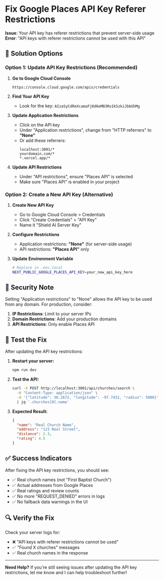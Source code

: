 # Fix Google Places API Key Referer Restrictions

**Issue**: Your API key has referer restrictions that prevent server-side usage  
**Error**: "API keys with referer restrictions cannot be used with this API"

## 🔧 **Solution Options**

### **Option 1: Update API Key Restrictions (Recommended)**

1. **Go to Google Cloud Console**
   ```
   https://console.cloud.google.com/apis/credentials
   ```

2. **Find Your API Key**
   - Look for the key: `AIzaSyCdReXcamaFj0d6eM03Ro1kSzkiJbbGhMg`

3. **Update Application Restrictions**
   - Click on the API key
   - Under "Application restrictions", change from "HTTP referrers" to **"None"**
   - Or add these referrers:
     ```
     localhost:3001/*
     yourdomain.com/*
     *.vercel.app/*
     ```

4. **Update API Restrictions**
   - Under "API restrictions", ensure "Places API" is selected
   - Make sure "Places API" is enabled in your project

### **Option 2: Create a New API Key (Alternative)**

1. **Create New API Key**
   - Go to Google Cloud Console > Credentials
   - Click "Create Credentials" > "API Key"
   - Name it "Shield AI Server Key"

2. **Configure Restrictions**
   - Application restrictions: **"None"** (for server-side usage)
   - API restrictions: **"Places API"** only

3. **Update Environment Variable**
   ```bash
   # Replace in .env.local
   NEXT_PUBLIC_GOOGLE_PLACES_API_KEY=your_new_api_key_here
   ```

## 🚨 **Security Note**

Setting "Application restrictions" to "None" allows the API key to be used from any domain. For production, consider:

1. **IP Restrictions**: Limit to your server IPs
2. **Domain Restrictions**: Add your production domains
3. **API Restrictions**: Only enable Places API

## 🧪 **Test the Fix**

After updating the API key restrictions:

1. **Restart your server:**
   ```bash
   npm run dev
   ```

2. **Test the API:**
   ```bash
   curl -X POST http://localhost:3001/api/churches/search \
     -H "Content-Type: application/json" \
     -d '{"latitude": 30.2672, "longitude": -97.7431, "radius": 5000}' \
     | jq '.churches[0].name'
   ```

3. **Expected Result:**
   ```json
   {
     "name": "Real Church Name",
     "address": "123 Real Street",
     "distance": 2.3,
     "rating": 4.5
   }
   ```

## ✅ **Success Indicators**

After fixing the API key restrictions, you should see:

- ✅ Real church names (not "First Baptist Church")
- ✅ Actual addresses from Google Places
- ✅ Real ratings and review counts
- ✅ No more "REQUEST_DENIED" errors in logs
- ✅ No fallback data warnings in the UI

## 🔍 **Verify the Fix**

Check your server logs for:
- ❌ "API keys with referer restrictions cannot be used"
- ✅ "Found X churches" messages
- ✅ Real church names in the response

---

**Need Help?** If you're still seeing issues after updating the API key restrictions, let me know and I can help troubleshoot further!

